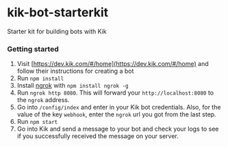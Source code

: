 # kik-bot-starterkit
Starter kit for building bots with Kik

### Getting started
1. Visit [https://dev.kik.com/#/home](https://dev.kik.com/#/home) and follow their instructions for creating a bot
2. Run `npm install`
3. Install [ngrok](https://www.npmjs.com/package/ngrok) with `npm install ngrok -g`
4. Run `ngrok http 8080`. This will forward your `http://localhost:8080` to the `ngrok` address.
5. Go into `/config/index` and enter in your Kik bot credentials. Also, for the value of the key `webhook`, enter the `ngrok` url you got from the last step. 
6. Run `npm start`
7. Go into Kik and send a message to your bot and check your logs to see if you successfully received the message on your server.
